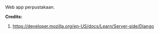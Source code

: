 Web app perpustakaan.

**Credits:**
1. https://developer.mozilla.org/en-US/docs/Learn/Server-side/Django

